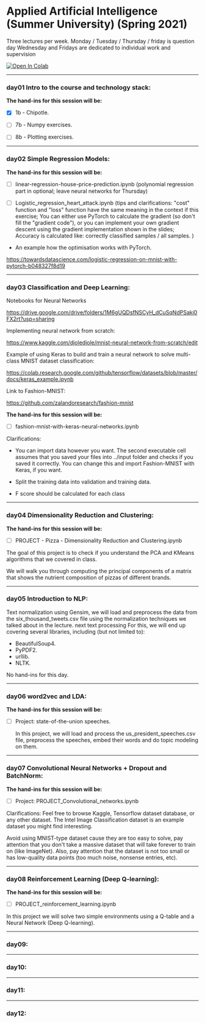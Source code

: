 # Applied Artificial Intelligence (Summer University) (Spring 2021)

Three lectures per week.
Monday / Tuesday / Thursday / friday is question day
Wednesday and Fridays are dedicated to individual work and supervision

<a href="https://colab.research.google.com/github/flight505/Applied_AI_IT_Uni/blob/main/" target="_parent"><img src="https://colab.research.google.com/assets/colab-badge.svg" alt="Open In Colab"/></a>


***
### day01 Intro to the course and technology stack:
<b> The hand-ins for this session will be: </b>
- [x] 1b - Chipotle.

- [ ] 7b - Numpy exercises.

- [ ] 8b - Plotting exercises.


***
### day02 Simple Regression Models:

<b> The hand-ins for this session will be: </b>

- [ ] linear-regression-house-price-prediction.ipynb
(polynomial regression part in optional; leave neural networks for Thursday)

- [ ] Logistic_regression_heart_attack.ipynb
(tips and clarifications:
"cost" function and "loss" function have the same meaning in the context if this exercise;
You can either use PyTorch to calculate the  gradient (so don't fill the "gradient code"), or you can implement your own gradient descent using the gradient implementation shown in the slides;
Accuracy is calculated  like: correctly classified samples / all samples.
)

- An example how the optimisation works with PyTorch.

https://towardsdatascience.com/logistic-regression-on-mnist-with-pytorch-b048327f8d19

***
### day03 Classification and Deep Learning:
Notebooks for Neural Networks

https://drive.google.com/drive/folders/1M6gUQDsfNSCyH_dCuSqNdPSakj0FX2rt?usp=sharing

Implementing neural network from scratch:

https://www.kaggle.com/djoledjole/mnist-neural-network-from-scratch/edit

Example of using Keras to build and train a neural network to solve multi-class MNIST dataset classification:

https://colab.research.google.com/github/tensorflow/datasets/blob/master/docs/keras_example.ipynb

Link to Fashion-MNIST:

https://github.com/zalandoresearch/fashion-mnist

<b> The hand-ins for this session will be: </b>
- [ ] fashion-mnist-with-keras-neural-networks.ipynb

Clarifications:

* You can import data however you want. The second executable cell assumes that you saved your files into ../input folder and checks if you saved it correctly. You can change this and import Fashion-MNIST with Keras, if you want.

* Split the training data into validation and training data.

* F score should be calculated for each class


***

### day04 Dimensionality Reduction and Clustering:

<b> The hand-ins for this session will be: </b>

- [ ] PROJECT - Pizza - Dimensionality Reduction and Clustering.ipynb

The goal of this project is to check if you understand the PCA and KMeans algorithms that we covered in class.

We will walk you through computing the principal components of a matrix that shows the nutrient composition of pizzas of different brands.

***
### day05 Introduction to NLP:

Text normalization using Gensim, we will load and preprocess the data from the six_thousand_tweets.csv file using the normalization techniques we talked about in the lecture.
next text processing
For this, we will end up covering several libraries, including (but not limited to):
- BeautifulSoup4.
- PyPDF2.
- urllib.
- NLTK.

No hand-ins for this day.
***

### day06 word2vec and LDA:

<b> The hand-ins for this session will be: </b>
- [ ] Project: state-of-the-union speeches.

  In this project, we will load and process the us_president_speeches.csv file, preprocess the speeches, embed their words and do topic modeling on them.

***
### day07 Convolutional Neural Networks + Dropout and BatchNorm:

<b> The hand-ins for this session will be: </b>
- [ ] Project: PROJECT_Convolutional_networks.ipynb

Clarifications: Feel free to browse Kaggle, Tensorflow dataset database, or any other dataset. The Intel Image Classification dataset is an example dataset you might find interesting.

Avoid using MNIST-type dataset cause they are too easy to solve, pay attention that you don't take a massive dataset that will take forever to train on (like ImageNet). Also, pay attention that the dataset is not too small or has low-quality data points (too much noise, nonsense entries, etc).

***

### day08 Reinforcement Learning (Deep Q-learning):

<b> The hand-ins for this session will be: </b>
- [ ] PROJECT_reinforcement_learning.ipynb


In this project we will solve two simple environments using a Q-table and a Neural Network (Deep Q-learning).

***
### day09:
***
### day10:
***
### day11:
***
### day12:


